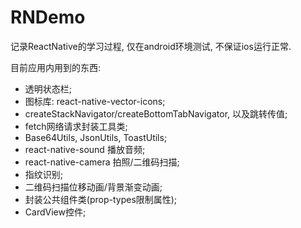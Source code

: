 # RNDemo
记录ReactNative的学习过程, 仅在android环境测试, 不保证ios运行正常.

目前应用内用到的东西:

- 透明状态栏;
- 图标库: react-native-vector-icons;
- createStackNavigator/createBottomTabNavigator, 以及跳转传值;
- fetch网络请求封装工具类;
- Base64Utils, JsonUtils, ToastUtils;
- react-native-sound 播放音频;
- react-native-camera 拍照/二维码扫描;
- 指纹识别;
- 二维码扫描位移动画/背景渐变动画;
- 封装公共组件类(prop-types限制属性);
- CardView控件;
